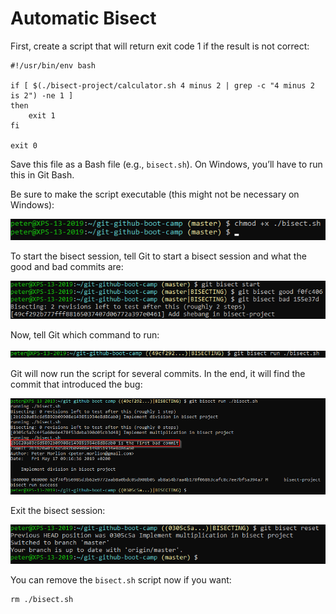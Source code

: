 # Automatic Bisect

First, create a script that will return exit code 1 if the result is not correct:

```
#!/usr/bin/env bash

if [ $(./bisect-project/calculator.sh 4 minus 2 | grep -c "4 minus 2 is 2") -ne 1 ]
then
    exit 1
fi

exit 0
```

Save this file as a Bash file (e.g., `bisect.sh`). On Windows, you’ll have to run this in Git Bash.

Be sure to make the script executable (this might not be necessary on Windows):

![Make executable](../../img/git-bisect-auto-0.png)

To start the bisect session, tell Git to start a bisect session and what the good and bad commits are:

![Starting bisect](../../img/git-bisect-auto-1.png)
 
Now, tell Git which command to run:

![Bisect run](../../img/git-bisect-auto-2.png)
 
Git will now run the script for several commits. In the end, it will find the commit that introduced the bug:

![Bad commit](../../img/git-bisect-auto-3.png)
 
Exit the bisect session:
 
![Exiting bisect](../../img/git-bisect-auto-4.png)

You can remove the `bisect.sh` script now if you want:

```
rm ./bisect.sh
```
